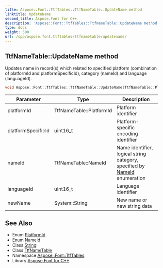 ```yaml
---
title: Aspose::Font::TtfTables::TtfNameTable::UpdateName method
linktitle: UpdateName
second_title: Aspose.Font for C++
description: 'Aspose::Font::TtfTables::TtfNameTable::UpdateName method. Updates name in record(s) which related to specified platform (combination of platformId and platformSpecificId), category (nameId) and language (languageId) in C++.'
type: docs
weight: 500
url: /cpp/aspose.font.ttftables/ttfnametable/updatename/
---
```

## TtfNameTable::UpdateName method


Updates name in record(s) which related to specified platform (combination of platformId and platformSpecificId), category (nameId) and language (languageId).

```cpp
void Aspose::Font::TtfTables::TtfNameTable::UpdateName(TtfNameTable::PlatformId platformId, uint16_t platformSpecificId, TtfNameTable::NameId nameId, uint16_t languageId, System::String newName)
```


| Parameter | Type | Description |
| --- | --- | --- |
| platformId | TtfNameTable::PlatformId | Platform identifier |
| platformSpecificId | uint16_t | Platform-specific encoding identifier |
| nameId | TtfNameTable::NameId | Name identifier, logical string category, specified by [NameId](../nameid/) enumeration |
| languageId | uint16_t | Language identifier |
| newName | System::String | New name or new string data |

## See Also

* Enum [PlatformId](../platformid/)
* Enum [NameId](../nameid/)
* Class [String](../../../system/string/)
* Class [TtfNameTable](../)
* Namespace [Aspose::Font::TtfTables](../../)
* Library [Aspose.Font for C++](../../../)
